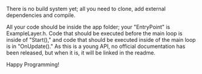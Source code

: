 There is no build system yet; all you need to clone, add external dependencies and compile.

All your code should be inside the app folder; your "EntryPoint" is ExampleLayer.h. Code that should be executed before the main loop is inside of "Start()," and code that should be executed inside of the main loop is in "OnUpdate()." As this is a young API, no official documentation has been released, but when it is, it will be linked in the readme.

Happy Programming!
